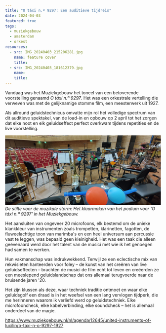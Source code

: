 ```yaml
---
title: "O táxi n.º 9297: Een auditieve tijdreis"
date: 2024-04-03
featured: true
tags:
  - muziekgebouw
  - amsterdam
  - orkest
resources:
  - src: IMG_20240403_215206281.jpg
    name: feature cover
    title:
  - src: IMG_20240403_181612379.jpg
    name:
    title:
---
```

Vandaag was het Muziekgebouw het toneel van een betoverende voorstelling genaamd _O táxi n.º 9297_. Het was een orkestrale vertelling die verweven was met de gelijknamige stomme film, een meesterwerk uit 1927.

<!--more-->

Als allround geluidstechnicus omvatte mijn rol het volledige spectrum van dit auditieve spektakel, van de load-in en opbouw op 2 april tot het zorgen dat elke noot en elk geluidseffect perfect overkwam tijdens repetities en de live voorstelling.

![Een symfonie van stilte wacht: De voorstellingsrust van 'O táxi n.º 9297'.](IMG_20240403_181612379.jpg)
*De stilte voor de muzikale storm: Het klaarmaken van het podium voor 'O táxi n.º 9297' in het Muziekgebouw.*

Het aansluiten van ongeveer 20 microfoons, elk bestemd om de unieke klankkleur van instrumenten zoals trompetten, klarinetten, fagotten, de fluweelachtige toon van marimba's en een heel universum aan percussie vast te leggen, was bepaald geen kleinigheid. Het was een taak die alleen geëvenaard werd door het talent van de musici met wie ik het genoegen had samen te werken.

Hun vakmanschap was indrukwekkend. Terwijl ze een eclectische mix van rekwisieten hanteerden voor foley – de kunst van het creëren van live geluidseffecten – brachten de musici de film echt tot leven en creëerden ze een meeslepend geluidslandschap dat ons allemaal terugvoerde naar de bruisende jaren '20.

Het zijn klussen als deze, waar techniek traditie ontmoet en waar elke geluidsgolf een draad is in het weefsel van een lang vervlogen tijdperk, die me herinneren waarom ik verliefd werd op geluidstechniek. Elke microfooncheck, elke kabelverbinding, elke soundcheck – het is allemaal onderdeel van de magie.

<https://www.muziekgebouw.nl/nl/agenda/12645/united-instruments-of-lucilin/o-taxi-n-o-9297-1927>